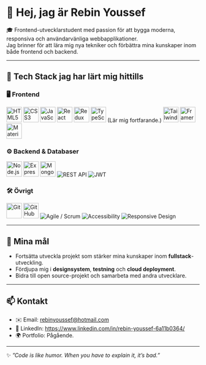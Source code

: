# 👋 Hej, jag är Rebin Youssef

🎓 Frontend-utvecklarstudent med passion för att bygga moderna, responsiva och användarvänliga webbapplikationer.  
Jag brinner för att lära mig nya tekniker och förbättra mina kunskaper inom både frontend och backend.

---

## 🚀 Tech Stack jag har lärt mig hittills

### 🖥️ Frontend
<p>
  <img src="https://cdn.jsdelivr.net/gh/devicons/devicon/icons/html5/html5-original.svg" width="40" height="40" alt="HTML5"/>
  <img src="https://cdn.jsdelivr.net/gh/devicons/devicon/icons/css3/css3-original.svg" width="40" height="40" alt="CSS3"/>
  <img src="https://cdn.jsdelivr.net/gh/devicons/devicon/icons/javascript/javascript-original.svg" width="40" height="40" alt="JavaScript"/>
  <img src="https://cdn.jsdelivr.net/gh/devicons/devicon/icons/react/react-original.svg" width="40" height="40" alt="React"/>
  <img src="https://cdn.jsdelivr.net/gh/devicons/devicon/icons/redux/redux-original.svg" width="40" height="40" alt="Redux"/>
  <img src="https://cdn.jsdelivr.net/gh/devicons/devicon/icons/typescript/typescript-original.svg" width="40" height="40" alt="TypeScript"/> (Lär mig fortfarande.)
  <img src="https://cdn.jsdelivr.net/gh/devicons/devicon/icons/tailwindcss/tailwindcss-plain.svg" width="40" height="40" alt="Tailwind CSS"/>
  <img src="https://raw.githubusercontent.com/simple-icons/simple-icons/develop/icons/framer.svg" width="40" height="40" alt="Framer Motion"/>
  <img src="https://cdn.jsdelivr.net/gh/devicons/devicon/icons/materialui/materialui-original.svg" width="40" height="40" alt="Material UI"/>
</p>

### ⚙️ Backend & Databaser
<p>
  <img src="https://cdn.jsdelivr.net/gh/devicons/devicon/icons/nodejs/nodejs-original.svg" width="40" height="40" alt="Node.js"/>
  <img src="https://cdn.jsdelivr.net/gh/devicons/devicon/icons/express/express-original.svg" width="40" height="40" alt="Express"/>
  <img src="https://cdn.jsdelivr.net/gh/devicons/devicon/icons/mongodb/mongodb-original.svg" width="40" height="40" alt="MongoDB"/>
  <img src="https://img.shields.io/badge/REST%20API-005571?style=for-the-badge&logo=postman&logoColor=white" alt="REST API"/>
  <img src="https://img.shields.io/badge/JWT-black?style=for-the-badge&logo=jsonwebtokens" alt="JWT"/>
</p>

### 🛠️ Övrigt
<p>
  <img src="https://cdn.jsdelivr.net/gh/devicons/devicon/icons/git/git-original.svg" width="40" height="40" alt="Git"/>
  <img src="https://cdn.jsdelivr.net/gh/devicons/devicon/icons/github/github-original.svg" width="40" height="40" alt="GitHub"/>
  <img src="https://img.shields.io/badge/Agile%20%2F%20Scrum-2496ED?style=for-the-badge&logo=trello&logoColor=white" alt="Agile / Scrum"/>
  <img src="https://img.shields.io/badge/Accessibility-a11y-3DDC84?style=for-the-badge&logo=w3c&logoColor=white" alt="Accessibility"/>
  <img src="https://img.shields.io/badge/Responsive%20Design-FF6F61?style=for-the-badge&logo=responsiveness&logoColor=white" alt="Responsive Design"/>
</p>

---

## 📌 Mina mål
- Fortsätta utveckla projekt som stärker mina kunskaper inom **fullstack**-utveckling.  
- Fördjupa mig i **designsystem**, **testning** och **cloud deployment**.  
- Bidra till open source-projekt och samarbeta med andra utvecklare.

---

## 📫 Kontakt
- ✉️ Email: rebinyoussef@hotmail.com
- 💼 LinkedIn: https://www.linkedin.com/in/rebin-youssef-6a11b0364/
- 🌍 Portfolio: Pågående. 

---

✨ *”Code is like humor. When you have to explain it, it’s bad.”*  
